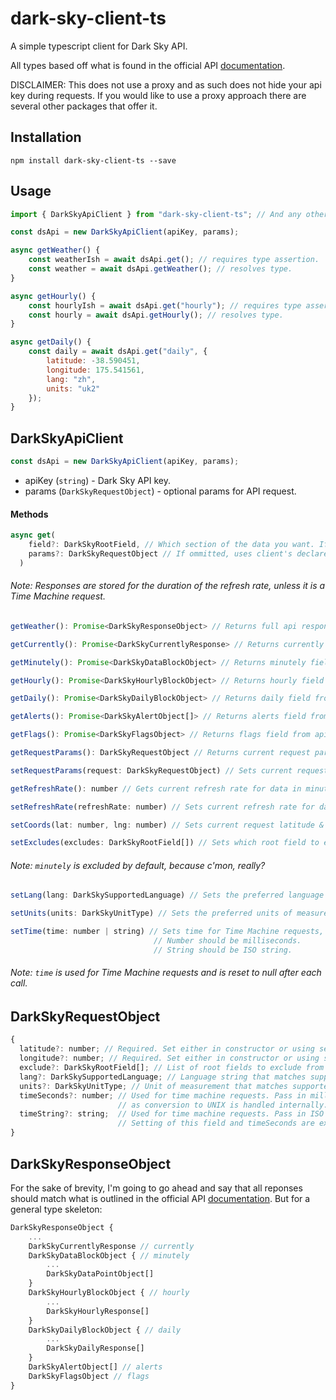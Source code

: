 # dark-sky-client-ts

A simple typescript client for Dark Sky API.

All types based off what is found in the official API [documentation](https://darksky.net/dev/docs).

DISCLAIMER: This does not use a proxy and as such does not hide your api key during requests. If you would like to use a proxy approach there are several other packages that offer it.

## Installation

`npm install dark-sky-client-ts --save`

## Usage

```javascript
import { DarkSkyApiClient } from "dark-sky-client-ts"; // And any other types needed.

const dsApi = new DarkSkyApiClient(apiKey, params);

async getWeather() {
    const weatherIsh = await dsApi.get(); // requires type assertion.
    const weather = await dsApi.getWeather(); // resolves type.
}

async getHourly() {
    const hourlyIsh = await dsApi.get("hourly"); // requires type assertion.
    const hourly = await dsApi.getHourly(); // resolves type.
}

async getDaily() {
    const daily = await dsApi.get("daily", {
        latitude: -38.590451,
        longitude: 175.541561,
        lang: "zh",
        units: "uk2"
    });
}
```

## DarkSkyApiClient

```javascript
const dsApi = new DarkSkyApiClient(apiKey, params);
```

- apiKey (`string`) - Dark Sky API key.
- params (`DarkSkyRequestObject`) - optional params for API request.

#### Methods

```javascript
async get(
    field?: DarkSkyRootField, // Which section of the data you want. If ommitted, returns all.
    params?: DarkSkyRequestObject // If ommitted, uses client's declared params.
  )
```

###### Note: Responses are stored for the duration of the refresh rate, unless it is a Time Machine request.

```javascript
getWeather(): Promise<DarkSkyResponseObject> // Returns full api response.
```

```javascript
getCurrently(): Promise<DarkSkyCurrentlyResponse> // Returns currently field from api response.
```

```javascript
getMinutely(): Promise<DarkSkyDataBlockObject> // Returns minutely field from api response.
```

```javascript
getHourly(): Promise<DarkSkyHourlyBlockObject> // Returns hourly field from api response.
```

```javascript
getDaily(): Promise<DarkSkyDailyBlockObject> // Returns daily field from api response.
```

```javascript
getAlerts(): Promise<DarkSkyAlertObject[]> // Returns alerts field from api response.
```

```javascript
getFlags(): Promise<DarkSkyFlagsObject> // Returns flags field from api response.
```

```javascript
getRequestParams(): DarkSkyRequestObject // Returns current request params.
```

```javascript
setRequestParams(request: DarkSkyRequestObject) // Sets current request params.
```

```javascript
getRefreshRate(): number // Gets current refresh rate for data in minutes.
```

```javascript
setRefreshRate(refreshRate: number) // Sets current refresh rate for data in minutes. Minimum is 30.
```

```javascript
setCoords(lat: number, lng: number) // Sets current request latitude & longitude.
```

```javascript
setExcludes(excludes: DarkSkyRootField[]) // Sets which root field to exclude from response.
```

###### Note: `minutely` is excluded by default, because c'mon, really?

```javascript
setLang(lang: DarkSkySupportedLanguage) // Sets the preferred language from supported languages.
```

```javascript
setUnits(units: DarkSkyUnitType) // Sets the preferred units of measurements from supported units.
```

```javascript
setTime(time: number | string) // Sets time for Time Machine requests, parsed internally.
                                // Number should be milliseconds.
                                // String should be ISO string.
```

###### Note: `time` is used for Time Machine requests and is reset to null after each call.

## DarkSkyRequestObject

```javascript
{
  latitude?: number; // Required. Set either in constructor or using setCoords client method.
  longitude?: number; // Required. Set either in constructor or using setCoords client method.
  exclude?: DarkSkyRootField[]; // List of root fields to exclude from returned data.
  lang?: DarkSkySupportedLanguage; // Language string that matches supported list.
  units?: DarkSkyUnitType; // Unit of measurement that matches supported list.
  timeSeconds?: number; // Used for time machine requests. Pass in milliseconds,
                        // as conversion to UNIX is handled internally.
  timeString?: string;  // Used for time machine requests. Pass in ISO string.
                        // Setting of this field and timeSeconds are exclusive to each other.
}
```

## DarkSkyResponseObject

For the sake of brevity, I'm going to go ahead and say that all reponses should match what is outlined in the official API [documentation](https://darksky.net/dev/docs). But for a general type skeleton:

```javascript
DarkSkyResponseObject {
    ...
    DarkSkyCurrentlyResponse // currently
    DarkSkyDataBlockObject { // minutely
        ...
        DarkSkyDataPointObject[]
    }
    DarkSkyHourlyBlockObject { // hourly
        ...
        DarkSkyHourlyResponse[]
    }
    DarkSkyDailyBlockObject { // daily
        ...
        DarkSkyDailyResponse[]
    }
    DarkSkyAlertObject[] // alerts
    DarkSkyFlagsObject // flags
}
```
